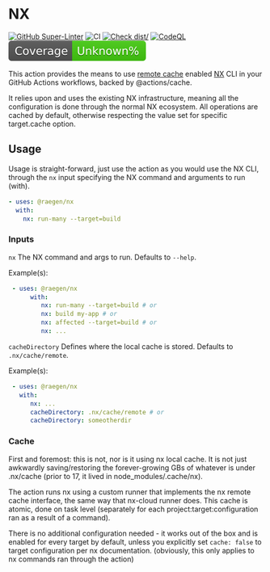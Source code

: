 # NX

[![GitHub Super-Linter][Github Super-Linter badge]][Github Super-Linter]
![CI][CI]
[![Check dist/][Check dist/ badge]][Check dist/]
[![CodeQL][CodeQL badge]][CodeQL]
![Coverage][Coverage]

This action provides the means to use [remote cache][remote cache] enabled
[NX][NX] CLI in your GitHub Actions workflows, backed by @actions/cache.

It relies upon and uses the existing NX infrastructure, meaning all the
configuration is done through the normal NX ecosystem. All operations are
cached by default, otherwise respecting the value set for specific target.cache
option.

## Usage

Usage is straight-forward, just use the action as you would use the NX CLI,
through the `nx` input specifying the NX command and arguments to run (with).

```yaml
- uses: @raegen/nx
  with:
    nx: run-many --target=build
```

### Inputs

`nx` The NX command and args to run. Defaults to `--help`.

Example(s):

```yaml
 - uses: @raegen/nx
      with:
         nx: run-many --target=build # or
         nx: build my-app # or
         nx: affected --target=build # or
         nx: ...
```

`cacheDirectory` Defines where the local cache is stored.
Defaults to `.nx/cache/remote`.

Example(s):

```yaml
 - uses: @raegen/nx
   with:
      nx: ...
      cacheDirectory: .nx/cache/remote # or
      cacheDirectory: someotherdir
```

### Cache

First and foremost: this is not, nor is it using nx local cache.
It is not just awkwardly saving/restoring the forever-growing GBs of whatever is
under .nx/cache (prior to 17, it lived in node_modules/.cache/nx).

The action runs nx using a custom runner that implements the nx remote cache
interface, the same way that nx-cloud runner does. This cache is atomic,
done on task level (separately for each project:target:configuration ran as a
result of a command).

There is no additional configuration needed - it works out of the box and is
enabled for every target by default, unless you explicitly set `cache: false`
to target configuration per nx documentation. (obviously, this only applies to
nx commands ran through the action)

[Github Super-Linter badge]: https://github.com/actions/typescript-action/actions/workflows/linter.yml/badge.svg
[Check dist/ badge]: https://github.com/actions/typescript-action/actions/workflows/check-dist.yml/badge.svg
[CodeQL badge]: https://github.com/actions/typescript-action/actions/workflows/codeql-analysis.yml/badge.svg

[CI]: https://github.com/actions/typescript-action/actions/workflows/ci.yml/badge.svg
[GitHub Super-Linter]: https://github.com/super-linter/super-linter
[Check dist/]: https://github.com/actions/typescript-action/actions/workflows/check-dist.yml
[CodeQL]: https://github.com/actions/typescript-action/actions/workflows/codeql-analysis.yml
[Coverage]: ./badges/coverage.svg
[remote cache]: https://nx.dev/ci/features/remote-cache
[NX]: https://nx.dev/
